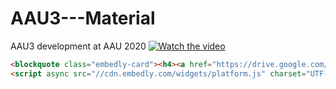 # AAU3---Material
AAU3 development at AAU 2020
[![Watch the video](https://drive.google.com/file/d/1b1gcq296UOMKwm5ZHcoxtRnvcHGgj61f/view)](https://drive.google.com/file/d/1b1gcq296UOMKwm5ZHcoxtRnvcHGgj61f/view)

```html
<blockquote class="embedly-card"><h4><a href="https://drive.google.com/file/d/1b1gcq296UOMKwm5ZHcoxtRnvcHGgj61f/view">GOPR0190_1586251234255.MP4</a></h4><p>null</p></blockquote>
<script async src="//cdn.embedly.com/widgets/platform.js" charset="UTF-8"></script>
```
